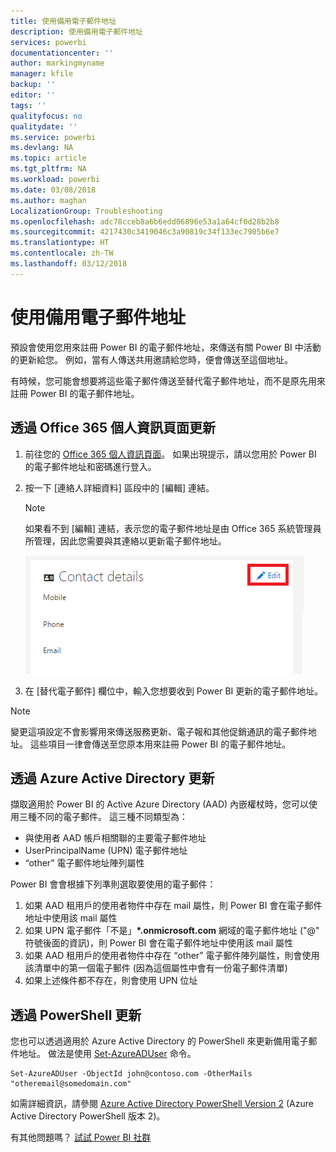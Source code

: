 ```yaml
---
title: 使用備用電子郵件地址
description: 使用備用電子郵件地址
services: powerbi
documentationcenter: ''
author: markingmyname
manager: kfile
backup: ''
editor: ''
tags: ''
qualityfocus: no
qualitydate: ''
ms.service: powerbi
ms.devlang: NA
ms.topic: article
ms.tgt_pltfrm: NA
ms.workload: powerbi
ms.date: 03/08/2018
ms.author: maghan
LocalizationGroup: Troubleshooting
ms.openlocfilehash: adc78cceb8a6b6edd06896e53a1a64cf0d28b2b8
ms.sourcegitcommit: 4217430c3419046c3a90819c34f133ec7905b6e7
ms.translationtype: HT
ms.contentlocale: zh-TW
ms.lasthandoff: 03/12/2018
---
```

# <a name="using-an-alternate-email-address"></a>使用備用電子郵件地址
預設會使用您用來註冊 Power BI 的電子郵件地址，來傳送有關 Power BI 中活動的更新給您。  例如，當有人傳送共用邀請給您時，便會傳送至這個地址。

有時候，您可能會想要將這些電子郵件傳送至替代電子郵件地址，而不是原先用來註冊 Power BI 的電子郵件地址。

## <a name="updating-through-office-365-personal-info-page"></a>透過 Office 365 個人資訊頁面更新
1. 前往您的 [Office 365 個人資訊頁面](https://portal.office.com/account/#personalinfo)。  如果出現提示，請以您用於 Power BI 的電子郵件地址和密碼進行登入。
2. 按一下 [連絡人詳細資料] 區段中的 [編輯] 連結。  
   
   > [!NOTE]
   > 如果看不到 [編輯] 連結，表示您的電子郵件地址是由 Office 365 系統管理員所管理，因此您需要與其連絡以更新電子郵件地址。
   > 
   > 
   
   ![](media/service-admin-alternate-email-address-for-power-bi/contact-details.png)
3. 在 [替代電子郵件] 欄位中，輸入您想要收到 Power BI 更新的電子郵件地址。

> [!NOTE]
> 變更這項設定不會影響用來傳送服務更新、電子報和其他促銷通訊的電子郵件地址。  這些項目一律會傳送至您原本用來註冊 Power BI 的電子郵件地址。
> 
> 

## <a name="updating-through-azure-active-directory"></a>透過 Azure Active Directory 更新
擷取適用於 Power BI 的 Active Azure Directory (AAD) 內嵌權杖時，您可以使用三種不同的電子郵件。 這三種不同類型為：

* 與使用者 AAD 帳戶相關聯的主要電子郵件地址
* UserPrincipalName (UPN) 電子郵件地址
* “other” 電子郵件地址陣列屬性

Power BI 會會根據下列準則選取要使用的電子郵件：
1.  如果 AAD 租用戶的使用者物件中存在 mail 屬性，則 Power BI 會在電子郵件地址中使用該 mail 屬性
2.  如果 UPN 電子郵件「不是」**\*.onmicrosoft.com** 網域的電子郵件地址 ("\@" 符號後面的資訊)，則 Power BI 會在電子郵件地址中使用該 mail 屬性
3.  如果 AAD 租用戶的使用者物件中存在 “other” 電子郵件陣列屬性，則會使用該清單中的第一個電子郵件 (因為這個屬性中會有一份電子郵件清單)
4. 如果上述條件都不存在，則會使用 UPN 位址

## <a name="updating-with-powershell"></a>透過 PowerShell 更新
您也可以透過適用於 Azure Active Directory 的 PowerShell 來更新備用電子郵件地址。 做法是使用 [Set-AzureADUser](https://docs.microsoft.com/powershell/module/azuread/set-azureaduser) 命令。

```
Set-AzureADUser -ObjectId john@contoso.com -OtherMails "otheremail@somedomain.com"
```

如需詳細資訊，請參閱 [Azure Active Directory PowerShell Version 2](https://docs.microsoft.com/powershell/azure/active-directory/install-adv2) (Azure Active Directory PowerShell 版本 2)。

有其他問題嗎？ [試試 Power BI 社群](http://community.powerbi.com/)

